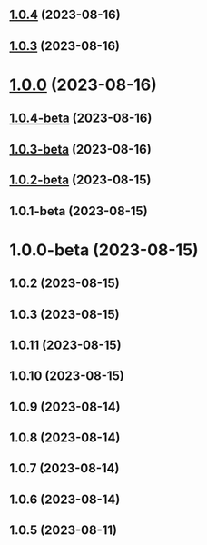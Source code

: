 ## [1.0.4](https://github.com/NestIntro/MagicConch/compare/v1.0.4-beta...v1.0.4) (2023-08-16)



## [1.0.3](https://github.com/NestIntro/MagicConch/compare/v1.0.4-beta...v1.0.3) (2023-08-16)



# [1.0.0](https://github.com/NestIntro/MagicConch/compare/v1.0.4-beta...v1.0.0) (2023-08-16)



## [1.0.4-beta](https://github.com/NestIntro/MagicConch/compare/v1.0.2-beta...v1.0.4-beta) (2023-08-16)



## [1.0.3-beta](https://github.com/NestIntro/MagicConch/compare/v1.0.2-beta...v1.0.3-beta) (2023-08-16)



## [1.0.2-beta](https://github.com/NestIntro/MagicConch/compare/v1.0.1-beta...v1.0.2-beta) (2023-08-15)



## 1.0.1-beta (2023-08-15)



# 1.0.0-beta (2023-08-15)



## 1.0.2 (2023-08-15)



## 1.0.3 (2023-08-15)



## 1.0.11 (2023-08-15)



## 1.0.10 (2023-08-15)



## 1.0.9 (2023-08-14)



## 1.0.8 (2023-08-14)



## 1.0.7 (2023-08-14)



## 1.0.6 (2023-08-14)



## 1.0.5 (2023-08-11)



